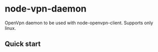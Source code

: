 # node-vpn-daemon

OpenVpn daemon to be used with node-openvpn-client. Supports only linux.

## Quick start
